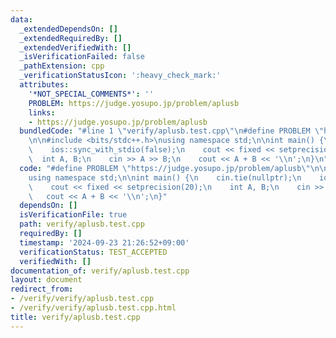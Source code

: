 ```yaml
---
data:
  _extendedDependsOn: []
  _extendedRequiredBy: []
  _extendedVerifiedWith: []
  _isVerificationFailed: false
  _pathExtension: cpp
  _verificationStatusIcon: ':heavy_check_mark:'
  attributes:
    '*NOT_SPECIAL_COMMENTS*': ''
    PROBLEM: https://judge.yosupo.jp/problem/aplusb
    links:
    - https://judge.yosupo.jp/problem/aplusb
  bundledCode: "#line 1 \"verify/aplusb.test.cpp\"\n#define PROBLEM \"https://judge.yosupo.jp/problem/aplusb\"\
    \n\n#include <bits/stdc++.h>\nusing namespace std;\n\nint main() {\n    cin.tie(nullptr);\n\
    \    ios::sync_with_stdio(false);\n    cout << fixed << setprecision(20);\n  \
    \  int A, B;\n    cin >> A >> B;\n    cout << A + B << '\\n';\n}\n"
  code: "#define PROBLEM \"https://judge.yosupo.jp/problem/aplusb\"\n\n#include <bits/stdc++.h>\n\
    using namespace std;\n\nint main() {\n    cin.tie(nullptr);\n    ios::sync_with_stdio(false);\n\
    \    cout << fixed << setprecision(20);\n    int A, B;\n    cin >> A >> B;\n \
    \   cout << A + B << '\\n';\n}"
  dependsOn: []
  isVerificationFile: true
  path: verify/aplusb.test.cpp
  requiredBy: []
  timestamp: '2024-09-23 21:26:52+09:00'
  verificationStatus: TEST_ACCEPTED
  verifiedWith: []
documentation_of: verify/aplusb.test.cpp
layout: document
redirect_from:
- /verify/verify/aplusb.test.cpp
- /verify/verify/aplusb.test.cpp.html
title: verify/aplusb.test.cpp
---
```

